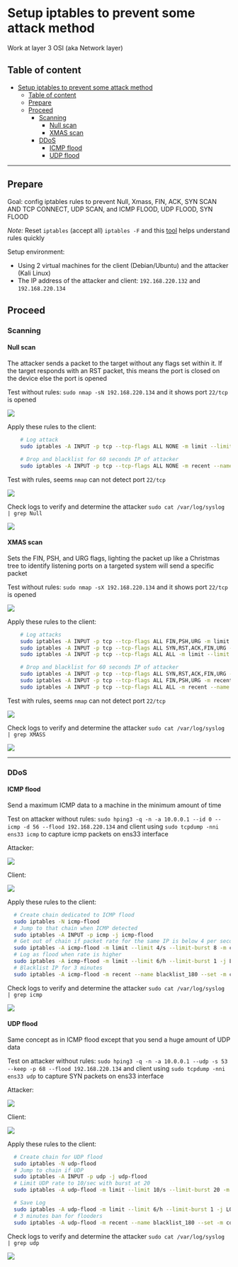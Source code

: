 # Setup iptables to prevent some attack method

Work at layer 3 OSI (aka Network layer) 

## Table of content

- [Setup iptables to prevent some attack method](#setup-iptables-to-prevent-some-attack-method)
  - [Table of content](#table-of-content)
  - [Prepare](#prepare)
  - [Proceed](#proceed)
    - [Scanning](#scanning)
      - [Null scan](#null-scan)
      - [XMAS scan](#xmas-scan)
    - [DDoS](#ddos)
      - [ICMP flood](#icmp-flood)
      - [UDP flood](#udp-flood)

---

## Prepare

Goal: config iptables rules to prevent Null, Xmass, FIN, ACK, SYN SCAN AND TCP CONNECT, UDP SCAN, and ICMP FLOOD, UDP FLOOD, SYN FLOOD

*Note:* Reset `iptables` (accept all) `iptables -F` and this [tool](https://explainshell.com/) helps understand rules quickly 

Setup environment:
 - Using 2 virtual machines for the client (Debian/Ubuntu) and the attacker (Kali Linux) 
 - The IP address of the attacker and client: `192.168.220.132` and `192.168.220.134`

## Proceed

### Scanning

#### Null scan

The attacker sends a packet to the target without any flags set within it. If the target responds with an RST packet, this means the port is closed on the device else the port is opened

Test without rules: `sudo nmap -sN 192.168.220.134` and it shows port `22/tcp` is opened

![](https://i.ibb.co/x8k42tW/Screenshot-2023-03-10-082116.png)

Apply these rules to the client:

```sh
    # Log attack
    sudo iptables -A INPUT -p tcp --tcp-flags ALL NONE -m limit --limit 3/m --limit-burst 5 -j LOG --log-prefix "Detect Null scan: "

    # Drop and blacklist for 60 seconds IP of attacker
    sudo iptables -A INPUT -p tcp --tcp-flags ALL NONE -m recent --name blacklist_60 --set -m comment --comment "Drop/Blacklist Null scan: " -j DROP  
```
Test with rules, seems `nmap` can not detect port `22/tcp`

![](https://i.ibb.co/X8RXdPR/Screenshot-2023-03-10-083644.png)

Check logs to verify and determine the attacker `sudo cat /var/log/syslog | grep Null`

![](https://i.ibb.co/JscBw9v/Screenshot-2023-03-10-090321.png)

#### XMAS scan

Sets the FIN, PSH, and URG flags, lighting the packet up like a Christmas tree to identify listening ports on a targeted system will send a specific packet

Test without rules: `sudo nmap -sX 192.168.220.134` and it shows port `22/tcp` is opened


![](https://i.ibb.co/3T41VXd/Screenshot-2023-03-10-092451.png)

Apply these rules to the client:

```sh
    # Log attacks
    sudo iptables -A INPUT -p tcp --tcp-flags ALL FIN,PSH,URG -m limit --limit 3/m --limit-burst 5 -j LOG --log-prefix "Detect XMAS scan: "
    sudo iptables -A INPUT -p tcp --tcp-flags ALL SYN,RST,ACK,FIN,URG -m limit --limit 3/m --limit-burst 5 -j LOG --log-prefix "Detect XMAS-PSH scan: "
    sudo iptables -A INPUT -p tcp --tcp-flags ALL ALL -m limit --limit 3/m --limit-burst 5 -j LOG --log-prefix "Detect XMAS-ALL scan: "

    # Drop and blacklist for 60 seconds IP of attacker
    sudo iptables -A INPUT -p tcp --tcp-flags ALL SYN,RST,ACK,FIN,URG -m recent --name blacklist_60 --set -m comment --comment "Drop/Blacklist Xmas/PSH scan" -j DROP 
    sudo iptables -A INPUT -p tcp --tcp-flags ALL FIN,PSH,URG -m recent --name blacklist_60 --set -m comment --comment "Drop/Blacklist Xmas scan" -j DROP 
    sudo iptables -A INPUT -p tcp --tcp-flags ALL ALL -m recent --name blacklist_60 --set -m comment --comment "Drop/Blacklist Xmas/All scan" -j DROP 
```

Test with rules, seems `nmap` can not detect port `22/tcp`

![](https://i.ibb.co/jLk5CBw/Screenshot-2023-03-10-094005.png)

Check logs to verify and determine the attacker `sudo cat /var/log/syslog | grep XMASS`

![](https://i.ibb.co/23XbdMN/Screenshot-2023-03-10-095028.png)

---

### DDoS

#### ICMP flood

Send a maximum ICMP data to a machine in the minimum amount of time

Test on attacker without rules: `sudo hping3 -q -n -a 10.0.0.1 --id 0 --icmp -d 56 --flood 192.168.220.134` and client using `sudo tcpdump -nni ens33 icmp` to capture icmp packets on ens33 interface

Attacker:

![](https://i.ibb.co/bmt23xf/Screenshot-2023-03-10-101136.png)

Client:

![](https://i.ibb.co/Ns5rGPB/Screenshot-2023-03-10-100840.png)

Apply these rules to the client:

```sh
  # Create chain dedicated to ICMP flood
  sudo iptables -N icmp-flood
  # Jump to that chain when ICMP detected
  sudo iptables -A INPUT -p icmp -j icmp-flood
  # Get out of chain if packet rate for the same IP is below 4 per second with a burst of 8 per second
  sudo iptables -A icmp-flood -m limit --limit 4/s --limit-burst 8 -m comment --comment "Limit ICMP rate" -j RETURN
  # Log as flood when rate is higher
  sudo iptables -A icmp-flood -m limit --limit 6/h --limit-burst 1 -j LOG --log-prefix "Detect icmp flood: "
  # Blacklist IP for 3 minutes
  sudo iptables -A icmp-flood -m recent --name blacklist_180 --set -m comment --comment "Blacklist source IP" -j DROP
```

Check logs to verify and determine the attacker `sudo cat /var/log/syslog | grep icmp`

![](https://i.ibb.co/znCp1Cz/Screenshot-2023-03-10-101839.png)

#### UDP flood

Same concept as in ICMP flood except that you send a huge amount of UDP data

Test on attacker without rules: `sudo hping3 -q -n -a 10.0.0.1 --udp -s 53 --keep -p 68 --flood 192.168.220.134` and client using `sudo tcpdump -nni ens33 udp` to capture SYN packets on ens33 interface

Attacker:

![](https://i.ibb.co/tJWH2gW/Screenshot-2023-03-10-102704.png)

Client:

![](https://i.ibb.co/c6br4HN/Screenshot-2023-03-10-102829.png)

Apply these rules to the client:

```sh
  # Create chain for UDP flood
  sudo iptables -N udp-flood
  # Jump to chain if UDP
  sudo iptables -A INPUT -p udp -j udp-flood
  # Limit UDP rate to 10/sec with burst at 20
  sudo iptables -A udp-flood -m limit --limit 10/s --limit-burst 20 -m comment --comment "Limit UDP rate" -j RETURN

  # Save Log
  sudo iptables -A udp-flood -m limit --limit 6/h --limit-burst 1 -j LOG --log-prefix "Detect udp flood: "
  # 3 minutes ban for flooders
  sudo iptables -A udp-flood -m recent --name blacklist_180 --set -m comment --comment "Blacklist source IP" -j DROP
```

Check logs to verify and determine the attacker `sudo cat /var/log/syslog | grep udp`

![](https://i.ibb.co/7bFqtfb/Screenshot-2023-03-10-103622.png)